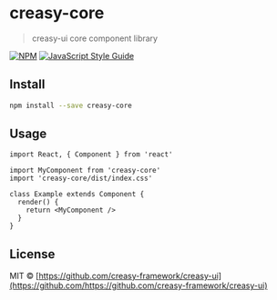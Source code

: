 # creasy-core

> creasy-ui core component library

[![NPM](https://img.shields.io/npm/v/creasy-core.svg)](https://www.npmjs.com/package/creasy-core) [![JavaScript Style Guide](https://img.shields.io/badge/code_style-standard-brightgreen.svg)](https://standardjs.com)

## Install

```bash
npm install --save creasy-core
```

## Usage

```tsx
import React, { Component } from 'react'

import MyComponent from 'creasy-core'
import 'creasy-core/dist/index.css'

class Example extends Component {
  render() {
    return <MyComponent />
  }
}
```

## License

MIT © [https://github.com/creasy-framework/creasy-ui](https://github.com/https://github.com/creasy-framework/creasy-ui)
